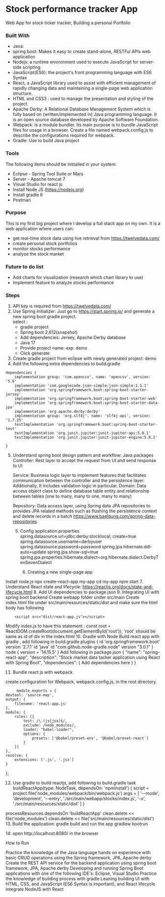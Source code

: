 # Stock performance tracker App
Web App for stock ticker tracker, Building a personal Portfolio
### Built With
* Java: <br />
* spring boot: Makes it easy to create stand-alone, RESTFul APIs web application <br />
* Nodejs: a runtime environment used to execute JavaScript for server-side scripting. <br />
* JavaScript(ES6): the project's front programming language with ES6 Syntax <br />
* React,  a JavaScript library used to assist with efficient management of rapidly changing data and maintaining a single-page web application structure. <br />
* HTML and CSS3 : used to manage the presentation and styling of the project. <br />
* Apache Derby: A Relational Database Management System which is fully based on (written/implemented in) Java programming language. It is an open source database developed by Apache Software Foundation. <br />
* Webpack:  is a module bundler. Its main purpose is to bundle JavaScript files for usage in a browser. Create a file named webpack.config.js to describe the configurations required for webpack. <br />
* Gradle: Use to build Java project <br />
### Tools
The following items should be installed in your system: <br />
* Eclipse - Spring Tool Suite or Mars <br />
* Server - Apache tomcat 7 <br />
* Visual Studio for react js <br />
* Install Node JS (https://nodejs.org) <br />
* Install gradle 6 <br />
* Postman <br />
### Purpose
This is my first big project where I develop a full stack app on my own. It is a web application where users can: <br />
* get real-time stock data using live retrieval from  https://twelvedata.com/ <br />
* create personal stock portfolios <br />
* monitor stocks performance <br />
* analyze the stock market <br />
### Future to do list 
* Add charts for visualization (research which chart library to use) <br />
* Implement feature to analyze stocks performance

### Steps
1. API key is required from https://twelvedata.com/
2. Use Spring Initializer: Just go to https://start.spring.io/ and generate a new spring boot gradle project. <br />
	select : <br />
	* gradle project
	* Spring boot 2.612(snapshot)
	* Add dependencies: Jersey, Apache Derby database
	* Java 17
	* Provide project name: exp: demo
	* Click generate
3. Create gradle project from eclipse with newly generated project: demo
4. Add the following extra dependencies to build.gradle
```
dependencies {
	implementation group: 'com.opencsv', name: 'opencsv', version: '5.6'
	implementation 'com.googlecode.json-simple:json-simple:1.1.1'
	implementation 'org.springframework.boot:spring-boot-starter-jersey'
	implementation 'org.springframework.boot:spring-boot-starter-web'
	implementation 'org.springframework.boot:spring-boot-starter-data-jpa'
	implementation 'org.apache.derby:derby'
	implementation group: 'org.slf4j', name: 'slf4j-api', version: '1.7.25'
	testImplementation 'org.springframework.boot:spring-boot-starter-test'
	testImplementation 'org.junit.jupiter:junit-jupiter-api:5.8.1'
    testImplementation 'org.junit.jupiter:junit-jupiter-engine:5.8.1'    

}
``` 
5. Understand spring boot design pattern and workflow:
	Java packages
	Controller: Rest layer to accept the request from UI and send response to UI

	Service: Business logic layer to implement features  that facilitates communication between the controller and the persistence layer. Additionally, It includes validation logic in particular.
	Domain:  Data access object class to define database table entity and relationship between tables (one to many, many to one, many to many)

	Repository: Data access layer, using Spring data JPA repositories to provides JPA related methods such as flushing the persistence context and delete records in a batch
	https://www.baeldung.com/spring-data-repositories


	5. Config application.properties
		spring.datasource.url=jdbc:derby:stocklocal; create=true
spring.datasource.username=derbyuser
spring.datasource.password=password
spring.jpa.hibernate.ddl-auto=update
spring.jpa.show-sql=true
spring.jpa.properties.hibernate.dialect=org.hibernate.dialect.DerbyTenSevenDialect

          6. Creating a new single-page app

Install node.js 
npx create-react-app my-app
cd my-app
npm start
     7. Understand React state and lifecycle: https://reactjs.org/docs/state-and-lifecycle.html
         8. Add UI dependencies to package.json
         9. Integrating UI with spring boot backend
Create webapp folder under src/main
Create index.html file under src/main/resources/static/dist and make sure the html body has following

  <body>
        <div id="root"></div>
 
        <script src="dist/react-app.js"></script>
   </body>

Modify index.js to have this statement :
const root = ReactDOM.createRoot(document.getElementById('root'));
    'root' should be same as id of div in the index.html 
   10. Gradle with Node
Build react app with gradle  , add following in build.gradle
plugins {
    id 'org.springframework.boot' version '2.7.1'
    id 'java'
    id "com.github.node-gradle.node" version "3.0.1"
}
node {
    version = '14.15.5'
}
Add following in package.json
{
  "name": "spring-react-app",
  "description": "Stock market data tacker application using React with Spring Boot",
  "dependencies": {
	Add dependencies here
  }
}

11. Bundle react js with webpack
  
create configuration for Webpack, webpack.config.js, in the root directory.
	
                 
         module.exports = {
    devtool: 'source-map',
    output: {
        filename: 'react-app.js'
    },
    module: {
        rules: [{
            test: /\.(js|jsx)$/,
            exclude: /node_modules/,
            loader: "babel-loader",
            options: {
                presets: ['@babel/preset-env', '@babel/preset-react']
            }
        }]
    },
    resolve: {
        extensions: ['.js', '.jsx']
    }
};

12. Use gradle to build reactjs, add following to build.gradle
task buildReactApp(type: NodeTask, dependsOn: 'npmInstall') {
    script = project.file('node_modules/webpack/bin/webpack.js')
    args = [
            '--mode', 'development',
            '--entry', './src/main/webapp/stocks/index.js',
            '-o', './src/main/resources/static/dist'
    ]
}
 
processResources.dependsOn 'buildReactApp'
clean.delete << file('node_modules')
clean.delete << file('src/main/resources/static/dist')
13. Build the application: gradle build and run the app  gradlew bootrun

14: open http://localhost:8080/ in the browser


How to Run
 
 
Practice the knowledge of the Java language
 hands on experience with basic CRUD operations using the Spring framework, JPA, Apache derby
Create the REST API service for the backend application using spring boot framework, JPA, Apache derby
Developing and running Spring Boot applications with one of the following IDE's: Eclipse, Visual Studio
Practice the knowledge of building process with gradle
Leaning building UI with  HTML, CSS, and JavaScript (ES6 Syntax is important), and React lifecycle
Integrate NodeJS with React
  
